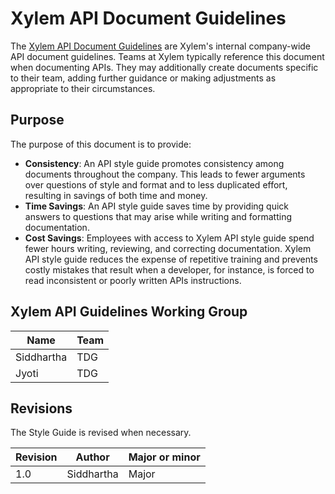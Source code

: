 # Xylem API Document Guidelines
The [Xylem API Document Guidelines](Guidelines.md) are Xylem's internal company-wide API document guidelines.
Teams at Xylem typically reference this document when documenting APIs.
They may additionally create documents specific to their team, adding further guidance or making adjustments as appropriate to their circumstances.

## Purpose
The purpose of this document is to provide:

- **Consistency**: An API style guide promotes consistency among documents throughout the company. This leads to fewer arguments over questions of style and format and to less duplicated effort, resulting in savings of both time and money.
- **Time Savings**: An API style guide saves time by providing quick answers to questions that may arise while writing and formatting documentation.
- **Cost Savings**: Employees with access to Xylem API style guide spend fewer hours writing, reviewing, and correcting documentation. Xylem API style guide reduces the expense of repetitive training and prevents costly mistakes that result when a developer, for instance, is forced to read inconsistent or poorly written APIs instructions.


## Xylem API Guidelines Working Group

Name | Team |
---------------------------- | -------------------------------------- | 
Siddhartha      | TDG 
Jyoti | TDG |

## Revisions
The Style Guide is revised when necessary.

Revision | Author | Major or minor |
---------------------------- | -------------------------------------- | -------------------------------------- |
1.0      | Siddhartha | Major
